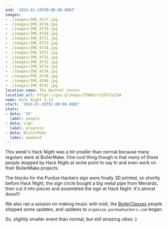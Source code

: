 ```yaml
---
end: '2024-01-20T09:00:00.000Z'
images:
- ./images/IMG_0717.jpg
- ./images/IMG_0718.jpg
- ./images/IMG_0719.jpg
- ./images/IMG_0720.jpg
- ./images/IMG_0721.jpg
- ./images/IMG_0723.jpg
- ./images/IMG_0724.jpg
- ./images/IMG_0727.jpg
- ./images/IMG_0731.jpg
- ./images/IMG_0732.jpg
- ./images/IMG_0733.jpg
- ./images/IMG_0734.jpg
- ./images/IMG_0736.jpg
- ./images/IMG_0740.jpg
- ./images/IMG_0741.jpg
location_name: The Bechtel Center
location_url: https://goo.gl/maps/ZTWH61rc5ZkTJp2QA
name: Hack Night 3.13
start: '2024-01-20T01:00:00.000Z'
stats:
- data: '55'
  label: people
- data: sign
  label: progress
- data: BoilerMake
  label: weekend
---
```


This week's Hack Night was a bit smaller than normal because many regulars were at BoilerMake. One cool thing though is that many of those people stopped by Hack Night at some point to say hi and even work on their BoilerMake projects.

The blocks for the Purdue Hackers sign were finally 3D printed, so shortly before Hack Night, the sign circle bought a big metal pipe from Menards, then cut it into pieces and assembled the sign at Hack Night. It's almost done!!!

We also ran a session on making music with midi, the [BoilerClasses](https://www.boilerclasses.com/) people shipped some updates, and updates to `organize.purduehackers.com` began.

So, slightly smaller event than normal, but still amazing vibes :)
